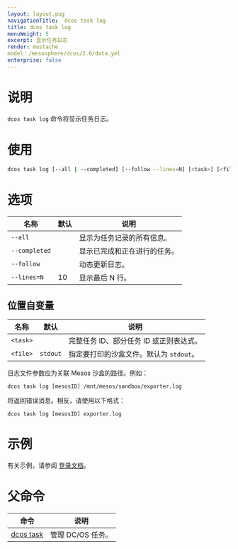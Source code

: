 ```yaml
---
layout: layout.pug
navigationTitle:  dcos task log
title: dcos task log
menuWeight: 5
excerpt: 显示任务日志
render: mustache
model：/mesosphere/dcos/2.0/data.yml
enterprise: false
---
```



# 说明
`dcos task log` 命令将显示任务日志。

# 使用

```bash
dcos task log [--all | --completed] [--follow --lines=N] [<task>] [<file>]
```

# 选项

| 名称 | 默认 | 说明 |
|---------|-------------|-------------|
| `--all` |             | 显示为任务记录的所有信息。 |
| `--completed` | | 显示已完成和正在进行的任务。|
| `--follow`   |             |  动态更新日志。 |
| `--lines=N` | 10 | 显示最后 N 行。|

## 位置自变量

| 名称 | 默认 | 说明 |
|---------|-------------|-------------|
| `<task>` | | 完整任务 ID、部分任务 ID 或正则表达式。|
| `<file>` | `stdout` | 指定要打印的沙盒文件。默认为 `stdout`。|

日志文件参数应为关联 Mesos 沙盒的路径。例如：

```
dcos task log [mesosID] /mnt/mesos/sandbox/exporter.log
```
将返回错误消息。相反，请使用以下格式：

```
dcos task log [mesosID] exporter.log
```

# 示例

有关示例，请参阅 [登录文档](/mesosphere/dcos/2.0/monitoring/logging/)。


# 父命令

| 命令 | 说明 |
|---------|-------------|
| [dcos task](/mesosphere/dcos/2.0/cli/command-reference/dcos-task/) | 管理 DC/OS 任务。|


